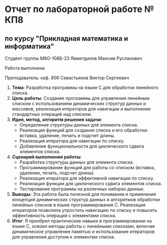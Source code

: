 # Отчет по лабораторной работе № КП8
## по курсу "Прикладная математика и информатика"

Студент группы М8О-108Б-23 Явметдинов Максим Русланович

Работа выполнена

Преподаватель: каф. 806 Севастьянов Виктор Сергеевич

1. **Тема**: Разработка программы на языке C для обработки линейного списка.
2. **Цель работы**: Создание программы для управления линейным списком с использованием динамических структур данных и массивов, реализация итераторов для навигации и выполнение стандартных операций над списком.
3. **Идея, метод, алгоритм решения задачи**:
   - Определение структуры данных для элемента списка.
   - Реализация функций для создания списка и его обработки: вставка, удаление, печать и подсчет длины.
   - Реализация итератора для навигации по списку.
   - Добавление функциональности для циклического сдвига элементов списка.
4. **Сценарий выполнения работы**:
   - Разработка структуры данных для элемента списка.
   - Программирование функций для работы со списком (вставка, удаление, печать, подсчет длины).
   - Реализация итератора для эффективной навигации по списку.
   - Реализация функции для циклического сдвига элементов списка.
   - Тестирование программы на различных наборах данных.
5. **Выводы**: Эта работа была полезной для понимания и применения концепций динамических структур данных и алгоритмов обработки линейных списков в языке программирования C. Реализация итераторов позволила упростить навигацию по списку и повысить эффективность операций с элементами списка.
6. **Итог**: Я приобрел практические навыки в программировании на языке C, освоил методы работы с линейными списками, включая динамическое управление памятью и использование итераторов для управления доступом к элементам списка.